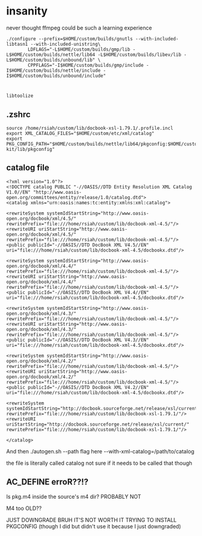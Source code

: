 # insanity
never thought ffmpeg could be such a learning experience


    ./configure --prefix=$HOME/custom/builds/gnutls --with-included-libtasn1 --with-included-unistring\
            LDFLAGS="-L$HOME/custom/builds/gmp/lib -L$HOME/custom/builds/nettle/lib64 -L$HOME/custom/builds/libev/lib -L$HOME/custom/builds/unbound/lib" \
            CPPFLAGS="-I$HOME/custom/builds/gmp/include -I$HOME/custom/builds/nettle/include -I$HOME/custom/builds/unbound/include"
#
    libtoolize



## .zshrc
    source /home/rsiah/custom/lib/docbook-xsl-1.79.1/.profile.incl
    export XML_CATALOG_FILES="$HOME/custom/etc/xml/catalog"
    export PKG_CONFIG_PATH="$HOME/custom/builds/nettle/lib64/pkgconfig:$HOME/custom/builds/gmp/lib/pkgconfig:$HOME/custom/builds/libtasn1/lib/pkgconfig:$HOME/custom/builds/p11-kit/lib/pkgconfig"



## catalog file
    <?xml version="1.0"?>
    <!DOCTYPE catalog PUBLIC "-//OASIS//DTD Entity Resolution XML Catalog V1.0//EN" "http://www.oasis-open.org/committees/entity/release/1.0/catalog.dtd">
    <catalog xmlns="urn:oasis:names:tc:entity:xmlns:xml:catalog">
  
    <rewriteSystem systemIdStartString="http://www.oasis-open.org/docbook/xml/4.5/" rewritePrefix="file:///home/rsiah/custom/lib/docbook-xml-4.5/"/>
    <rewriteURI uriStartString="http://www.oasis-open.org/docbook/xml/4.5/" rewritePrefix="file:///home/rsiah/custom/lib/docbook-xml-4.5/"/>
    <public publicId="-//OASIS//DTD DocBook XML V4.5//EN" uri="file:///home/rsiah/custom/lib/docbook-xml-4.5/docbookx.dtd"/>
  
    <rewriteSystem systemIdStartString="http://www.oasis-open.org/docbook/xml/4.4/" rewritePrefix="file:///home/rsiah/custom/lib/docbook-xml-4.5/"/>
    <rewriteURI uriStartString="http://www.oasis-open.org/docbook/xml/4.4/" rewritePrefix="file:///home/rsiah/custom/lib/docbook-xml-4.5/"/>
    <public publicId="-//OASIS//DTD DocBook XML V4.4//EN" uri="file:///home/rsiah/custom/lib/docbook-xml-4.5/docbookx.dtd"/>
  
    <rewriteSystem systemIdStartString="http://www.oasis-open.org/docbook/xml/4.3/" rewritePrefix="file:///home/rsiah/custom/lib/docbook-xml-4.5/"/>
    <rewriteURI uriStartString="http://www.oasis-open.org/docbook/xml/4.3/" rewritePrefix="file:///home/rsiah/custom/lib/docbook-xml-4.5/"/>
    <public publicId="-//OASIS//DTD DocBook XML V4.3//EN" uri="file:///home/rsiah/custom/lib/docbook-xml-4.5/docbookx.dtd"/>
  
    <rewriteSystem systemIdStartString="http://www.oasis-open.org/docbook/xml/4.2/" rewritePrefix="file:///home/rsiah/custom/lib/docbook-xml-4.5/"/>
    <rewriteURI uriStartString="http://www.oasis-open.org/docbook/xml/4.2/" rewritePrefix="file:///home/rsiah/custom/lib/docbook-xml-4.5/"/>
    <public publicId="-//OASIS//DTD DocBook XML V4.2//EN" uri="file:///home/rsiah/custom/lib/docbook-xml-4.5/docbookx.dtd"/>
  
    <rewriteSystem systemIdStartString="http://docbook.sourceforge.net/release/xsl/current/" rewritePrefix="file:///home/rsiah/custom/lib/docbook-xsl-1.79.1/"/>
    <rewriteURI uriStartString="http://docbook.sourceforge.net/release/xsl/current/" rewritePrefix="file:///home/rsiah/custom/lib/docbook-xsl-1.79.1/"/>
  
    </catalog>

And then ./autogen.sh --path flag here --with-xml-catalog=/path/to/catalog

the file is literally called catalog not sure if it needs to be called that though
## AC_DEFINE erroR??!?

Is pkg.m4 inside the source's m4 dir? PROBABLY NOT

M4 too OLD??

JUST DOWNGRADE BRUH IT'S NOT WORTH IT TRYING TO INSTALL PKGCONFIG (though I did but didn't use it because I just downgraded)
